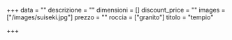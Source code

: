 +++
data = ""
descrizione = ""
dimensioni = []
discount_price = ""
images = ["/images/suiseki.jpg"]
prezzo = ""
roccia = ["granito"]
titolo = "tempio"

+++
